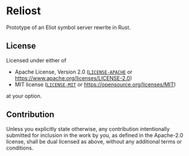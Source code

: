 # Reliost

Prototype of an Eliot symbol server rewrite in Rust.

## License

Licensed under either of

* Apache License, Version 2.0 ([`LICENSE-APACHE`](./LICENSE-APACHE) or https://www.apache.org/licenses/LICENSE-2.0)
* MIT license ([`LICENSE-MIT`](./LICENSE-MIT) or https://opensource.org/licenses/MIT)

at your option.

## Contribution

Unless you explicitly state otherwise, any contribution intentionally submitted
for inclusion in the work by you, as defined in the Apache-2.0 license, shall be
dual licensed as above, without any additional terms or conditions.
